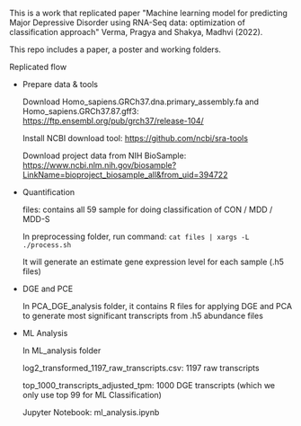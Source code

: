This is a work that replicated paper "Machine learning model for predicting Major Depressive Disorder using RNA-Seq data: optimization of classification approach"  Verma, Pragya and Shakya, Madhvi (2022).

This repo includes a paper, a poster and working folders.

Replicated flow 
- Prepare data & tools
  
  Download Homo_sapiens.GRCh37.dna.primary_assembly.fa and Homo_sapiens.GRCh37.87.gff3: https://ftp.ensembl.org/pub/grch37/release-104/
 
  Install NCBI download tool:  https://github.com/ncbi/sra-tools

  Download project data from NIH BioSample: https://www.ncbi.nlm.nih.gov/biosample?LinkName=bioproject_biosample_all&from_uid=394722

- Quantification

    files: contains all 59 sample for doing classification of CON / MDD / MDD-S

    In preprocessing folder, run command: `cat files | xargs -L ./process.sh`

    It will generate an estimate gene expression level for each sample (.h5 files)

- DGE and PCE

    In PCA_DGE_analysis folder, it contains R files for applying DGE and PCA to generate most significant transcripts from .h5 abundance files

- ML Analysis 
    
    In ML_analysis folder

    log2_transformed_1197_raw_transcripts.csv: 1197 raw transcripts

    top_1000_transcripts_adjusted_tpm: 1000 DGE transcripts (which we only use top 99 for ML Classification)

    Jupyter Notebook: ml_analysis.ipynb

